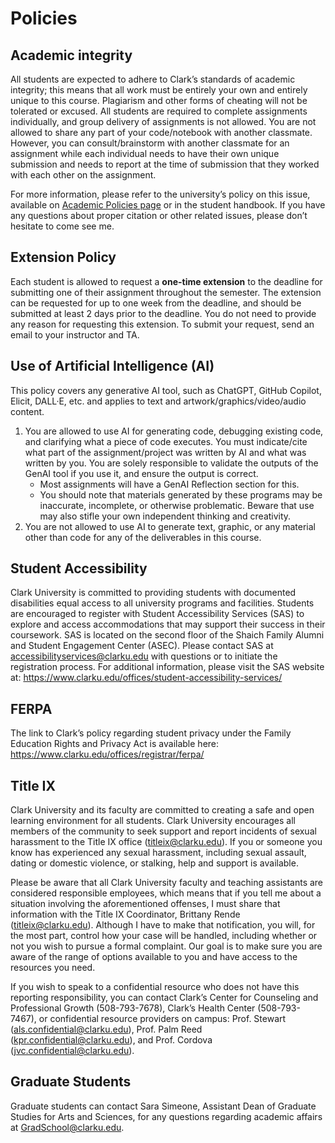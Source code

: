 # Policies

## __Academic integrity__

All students are expected to adhere to Clark’s standards of academic integrity; this means that all work must be entirely your own and entirely unique to this course. Plagiarism and other forms of cheating will not be tolerated or excused. All students are required to complete assignments individually, and group delivery of assignments is not allowed. You are not allowed to share any part of your code/notebook with another classmate. However, you can consult/brainstorm with another classmate for an assignment while each individual needs to have their own unique submission and needs to report at the time of submission that they worked with each other on the assignment. 

For more information, please refer to the university’s policy on this issue, available on [Academic Policies page](https://catalog.clarku.edu/content.php?catoid=32&navoid=2735#academic-integrity) or in the student handbook. If you have any questions about proper citation or other related issues, please don’t hesitate to come see me.  

## Extension Policy

Each student is allowed to request a **one-time extension** to the deadline for submitting one of their assignment throughout the semester. The extension can be requested for up to one week from the deadline, and should be submitted at least 2 days prior to the deadline. You do not need to provide any reason for requesting this extension. To submit your request, send an email to your instructor and TA. 

## __Use of Artificial Intelligence (AI)__
This policy covers any generative AI tool, such as ChatGPT, GitHub Copilot, Elicit, DALL·E, etc. and applies to text and artwork/graphics/video/audio content.
1. You are allowed to use AI for generating code, debugging existing code, and clarifying what a piece of code executes. You must indicate/cite what part of the assignment/project was written by AI and what was written by you. You are solely responsible to validate the outputs of the GenAI tool if you use it, and ensure the output is correct.
    - Most assignments will have a GenAI Reflection section for this.
    - You should note that materials generated by these programs may be inaccurate, incomplete, or otherwise problematic. Beware that use may also stifle your own independent thinking and creativity.
2. You are not allowed to use AI to generate text, graphic, or any material other than code for any of the deliverables in this course. 

## __Student Accessibility__
Clark University is committed to providing students with documented disabilities equal access to all university programs and facilities. Students are encouraged to register with Student Accessibility Services (SAS) to explore and access accommodations that may support their success in their coursework. SAS is located on the second floor of the Shaich Family Alumni and Student Engagement Center (ASEC). Please contact SAS at accessibilityservices@clarku.edu with questions or to initiate the registration process. For additional information, please visit the SAS website at: https://www.clarku.edu/offices/student-accessibility-services/

## __FERPA__
The link to Clark’s policy regarding student privacy under the Family Education Rights and Privacy Act is available here: https://www.clarku.edu/offices/registrar/ferpa/

## __Title IX__
Clark University and its faculty are committed to creating a safe and open learning environment for all students. Clark University encourages all members of the community to seek support and report incidents of sexual harassment to the Title IX office (titleix@clarku.edu). If you or someone you know has experienced any sexual harassment, including sexual assault, dating or domestic violence, or stalking, help and support is available.

Please be aware that all Clark University faculty and teaching assistants are considered responsible employees, which means that if you tell me about a situation involving the aforementioned offenses, I must share that information with the Title IX Coordinator, Brittany Rende (titleix@clarku.edu). Although I have to make that notification, you will, for the most part, control how your case will be handled, including whether or not you wish to pursue a formal complaint. Our goal is to make sure you are aware of the range of options available to you and have access to the resources you need. 

If you wish to speak to a confidential resource who does not have this reporting responsibility, you can contact Clark’s Center for Counseling and Professional Growth (508-793-7678), Clark’s Health Center (508-793-7467), or confidential resource providers on campus: Prof. Stewart (als.confidential@clarku.edu), Prof. Palm Reed (kpr.confidential@clarku.edu), and Prof. Cordova (jvc.confidential@clarku.edu). 

## __Graduate Students__
Graduate students can contact Sara Simeone, Assistant Dean of Graduate Studies for Arts and Sciences, for any questions regarding academic affairs at GradSchool@clarku.edu. 

<p>&nbsp;</p>
